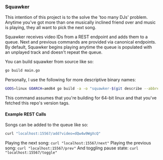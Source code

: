 ### Squawker ###

This intention of this project is to the solve the 'too many DJs' problem.  Anytime you've got more than one musically inclined friend over and music is playing, they all want to pick the next song.

Squawker receives video IDs from a REST endpoint and adds them to a queue.  Next and previous commands are provided via canonical endpoints.  By default, Squawker begins playing anytime the queue is populated with an unplayed track and doesn't repeat the queue.

You can build squawker from source like so:
```bash
go build main.go
```

Personally, I use the following for more descriptive binary names:

```bash
GOOS=linux GOARCH=amd64 go build -a -o "squawker-$(git describe --abbrev=0 --tags).linux.amd64" main.go
```
This command assumes that you're building for 64-bit linux and that you've fetched this repo's version tags.


#### Example REST Calls ####

Songs can be added to the queue like so:
```bash
curl "localhost:15567/add?video=dQw4w9WgXcQ"
```

Playing the next song:
`curl "localhost:15567/next"`
Playing the previous song:
`curl "localhost:15567/prev"`
And toggling pause state:
`curl "localhost:15567/toggle"`
